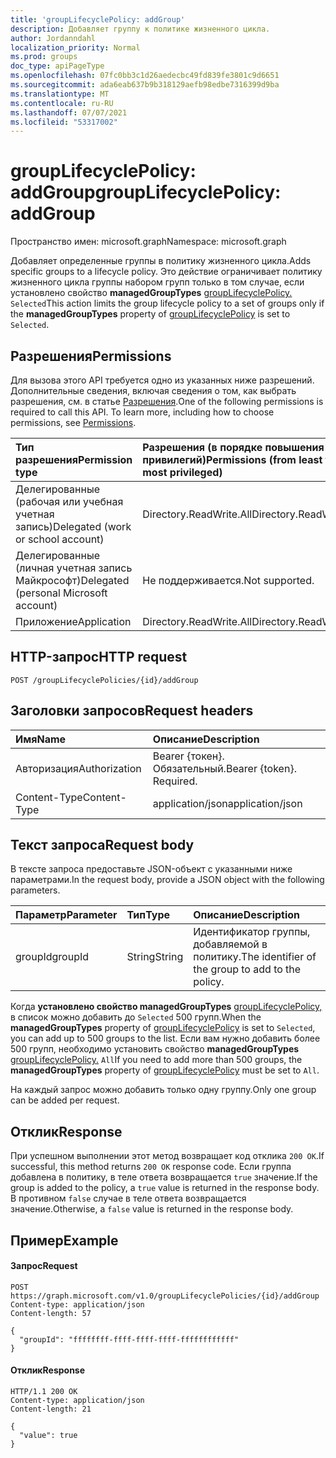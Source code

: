 ```yaml
---
title: 'groupLifecyclePolicy: addGroup'
description: Добавляет группу к политике жизненного цикла.
author: Jordanndahl
localization_priority: Normal
ms.prod: groups
doc_type: apiPageType
ms.openlocfilehash: 07fc0bb3c1d26aedecbc49fd839fe3801c9d6651
ms.sourcegitcommit: ada6eab637b9b318129aefb98edbe7316399d9ba
ms.translationtype: MT
ms.contentlocale: ru-RU
ms.lasthandoff: 07/07/2021
ms.locfileid: "53317002"
---
```

# <a name="grouplifecyclepolicy-addgroup"></a><span data-ttu-id="a0b92-103">groupLifecyclePolicy: addGroup</span><span class="sxs-lookup"><span data-stu-id="a0b92-103">groupLifecyclePolicy: addGroup</span></span>

<span data-ttu-id="a0b92-104">Пространство имен: microsoft.graph</span><span class="sxs-lookup"><span data-stu-id="a0b92-104">Namespace: microsoft.graph</span></span>

<span data-ttu-id="a0b92-105">Добавляет определенные группы в политику жизненного цикла.</span><span class="sxs-lookup"><span data-stu-id="a0b92-105">Adds specific groups to a lifecycle policy.</span></span> <span data-ttu-id="a0b92-106">Это действие ограничивает политику жизненного цикла группы набором групп только в том случае, если установлено свойство **managedGroupTypes** [groupLifecyclePolicy.](../resources/grouplifecyclepolicy.md) `Selected`</span><span class="sxs-lookup"><span data-stu-id="a0b92-106">This action limits the group lifecycle policy to a set of groups only if the **managedGroupTypes** property of [groupLifecyclePolicy](../resources/grouplifecyclepolicy.md) is set to `Selected`.</span></span>

## <a name="permissions"></a><span data-ttu-id="a0b92-107">Разрешения</span><span class="sxs-lookup"><span data-stu-id="a0b92-107">Permissions</span></span>

<span data-ttu-id="a0b92-p102">Для вызова этого API требуется одно из указанных ниже разрешений. Дополнительные сведения, включая сведения о том, как выбрать разрешения, см. в статье [Разрешения](/graph/permissions-reference).</span><span class="sxs-lookup"><span data-stu-id="a0b92-p102">One of the following permissions is required to call this API. To learn more, including how to choose permissions, see [Permissions](/graph/permissions-reference).</span></span>


|<span data-ttu-id="a0b92-110">Тип разрешения</span><span class="sxs-lookup"><span data-stu-id="a0b92-110">Permission type</span></span>      | <span data-ttu-id="a0b92-111">Разрешения (в порядке повышения привилегий)</span><span class="sxs-lookup"><span data-stu-id="a0b92-111">Permissions (from least to most privileged)</span></span>              |
|:--------------------|:---------------------------------------------------------|
|<span data-ttu-id="a0b92-112">Делегированные (рабочая или учебная учетная запись)</span><span class="sxs-lookup"><span data-stu-id="a0b92-112">Delegated (work or school account)</span></span> | <span data-ttu-id="a0b92-113">Directory.ReadWrite.All</span><span class="sxs-lookup"><span data-stu-id="a0b92-113">Directory.ReadWrite.All</span></span>    |
|<span data-ttu-id="a0b92-114">Делегированные (личная учетная запись Майкрософт)</span><span class="sxs-lookup"><span data-stu-id="a0b92-114">Delegated (personal Microsoft account)</span></span> | <span data-ttu-id="a0b92-115">Не поддерживается.</span><span class="sxs-lookup"><span data-stu-id="a0b92-115">Not supported.</span></span>    |
|<span data-ttu-id="a0b92-116">Приложение</span><span class="sxs-lookup"><span data-stu-id="a0b92-116">Application</span></span> | <span data-ttu-id="a0b92-117">Directory.ReadWrite.All</span><span class="sxs-lookup"><span data-stu-id="a0b92-117">Directory.ReadWrite.All</span></span> |

## <a name="http-request"></a><span data-ttu-id="a0b92-118">HTTP-запрос</span><span class="sxs-lookup"><span data-stu-id="a0b92-118">HTTP request</span></span>
<!-- { "blockType": "ignored" } -->
```http
POST /groupLifecyclePolicies/{id}/addGroup
```

## <a name="request-headers"></a><span data-ttu-id="a0b92-119">Заголовки запросов</span><span class="sxs-lookup"><span data-stu-id="a0b92-119">Request headers</span></span>

| <span data-ttu-id="a0b92-120">Имя</span><span class="sxs-lookup"><span data-stu-id="a0b92-120">Name</span></span> | <span data-ttu-id="a0b92-121">Описание</span><span class="sxs-lookup"><span data-stu-id="a0b92-121">Description</span></span> |
|:---------------|:----------|
| <span data-ttu-id="a0b92-122">Авторизация</span><span class="sxs-lookup"><span data-stu-id="a0b92-122">Authorization</span></span> | <span data-ttu-id="a0b92-p103">Bearer {токен}. Обязательный.</span><span class="sxs-lookup"><span data-stu-id="a0b92-p103">Bearer {token}. Required.</span></span> |
| <span data-ttu-id="a0b92-125">Content-Type</span><span class="sxs-lookup"><span data-stu-id="a0b92-125">Content-Type</span></span>  | <span data-ttu-id="a0b92-126">application/json</span><span class="sxs-lookup"><span data-stu-id="a0b92-126">application/json</span></span> |

## <a name="request-body"></a><span data-ttu-id="a0b92-127">Текст запроса</span><span class="sxs-lookup"><span data-stu-id="a0b92-127">Request body</span></span>
<span data-ttu-id="a0b92-128">В тексте запроса предоставьте JSON-объект с указанными ниже параметрами.</span><span class="sxs-lookup"><span data-stu-id="a0b92-128">In the request body, provide a JSON object with the following parameters.</span></span>

| <span data-ttu-id="a0b92-129">Параметр</span><span class="sxs-lookup"><span data-stu-id="a0b92-129">Parameter</span></span> | <span data-ttu-id="a0b92-130">Тип</span><span class="sxs-lookup"><span data-stu-id="a0b92-130">Type</span></span> | <span data-ttu-id="a0b92-131">Описание</span><span class="sxs-lookup"><span data-stu-id="a0b92-131">Description</span></span> |
|:---------------|:--------|:----------|
|<span data-ttu-id="a0b92-132">groupId</span><span class="sxs-lookup"><span data-stu-id="a0b92-132">groupId</span></span>|<span data-ttu-id="a0b92-133">String</span><span class="sxs-lookup"><span data-stu-id="a0b92-133">String</span></span>| <span data-ttu-id="a0b92-134">Идентификатор группы, добавляемой в политику.</span><span class="sxs-lookup"><span data-stu-id="a0b92-134">The identifier of the group to add to the policy.</span></span> |

<span data-ttu-id="a0b92-135">Когда **установлено свойство managedGroupTypes** [groupLifecyclePolicy,](../resources/grouplifecyclepolicy.md) в список можно добавить до `Selected` 500 групп.</span><span class="sxs-lookup"><span data-stu-id="a0b92-135">When the **managedGroupTypes** property of [groupLifecyclePolicy](../resources/grouplifecyclepolicy.md) is set to `Selected`, you can add up to 500 groups to the list.</span></span> <span data-ttu-id="a0b92-136">Если вам нужно добавить более 500 групп, необходимо установить свойство **managedGroupTypes** [groupLifecyclePolicy.](../resources/grouplifecyclepolicy.md) `All`</span><span class="sxs-lookup"><span data-stu-id="a0b92-136">If you need to add more than 500 groups, the **managedGroupTypes** property of [groupLifecyclePolicy](../resources/grouplifecyclepolicy.md) must be set to `All`.</span></span>

<span data-ttu-id="a0b92-137">На каждый запрос можно добавить только одну группу.</span><span class="sxs-lookup"><span data-stu-id="a0b92-137">Only one group can be added per request.</span></span>

## <a name="response"></a><span data-ttu-id="a0b92-138">Отклик</span><span class="sxs-lookup"><span data-stu-id="a0b92-138">Response</span></span>

<span data-ttu-id="a0b92-139">При успешном выполнении этот метод возвращает код отклика `200 OK`.</span><span class="sxs-lookup"><span data-stu-id="a0b92-139">If successful, this method returns `200 OK` response code.</span></span> <span data-ttu-id="a0b92-140">Если группа добавлена в политику, в теле ответа возвращается `true` значение.</span><span class="sxs-lookup"><span data-stu-id="a0b92-140">If the group is added to the policy, a `true` value is returned in the response body.</span></span> <span data-ttu-id="a0b92-141">В противном `false` случае в теле ответа возвращается значение.</span><span class="sxs-lookup"><span data-stu-id="a0b92-141">Otherwise, a `false` value is returned in the response body.</span></span>

## <a name="example"></a><span data-ttu-id="a0b92-142">Пример</span><span class="sxs-lookup"><span data-stu-id="a0b92-142">Example</span></span>

#### <a name="request"></a><span data-ttu-id="a0b92-143">Запрос</span><span class="sxs-lookup"><span data-stu-id="a0b92-143">Request</span></span>

<!-- {
  "blockType": "ignored",
  "name": "grouplifecyclepolicy_addgroup"
} -->
```http
POST https://graph.microsoft.com/v1.0/groupLifecyclePolicies/{id}/addGroup
Content-type: application/json
Content-length: 57

{
  "groupId": "ffffffff-ffff-ffff-ffff-ffffffffffff"
}
```

#### <a name="response"></a><span data-ttu-id="a0b92-144">Отклик</span><span class="sxs-lookup"><span data-stu-id="a0b92-144">Response</span></span>
<!-- { "blockType": "ignored" } -->

```http
HTTP/1.1 200 OK
Content-type: application/json
Content-length: 21

{
  "value": true
}
```

<!-- uuid: 8fcb5dbc-d5aa-4681-8e31-b001d5168d79
2015-10-25 14:57:30 UTC -->
<!-- {
  "type": "#page.annotation",
  "description": "groupLifecyclePolicy: addgroup",
  "keywords": "",
  "section": "documentation",
  "tocPath": ""
}-->

